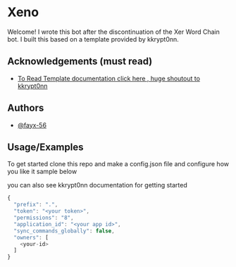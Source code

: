 
# Xeno 

Welcome! I wrote this bot after the discontinuation of the Xer Word Chain bot. I built this based on a template provided by kkrypt0nn.

## Acknowledgements (must read)

 - [To Read Template documentation click here , huge shoutout to kkrypt0nn](https://github.com/kkrypt0nn/Python-Discord-Bot-Template)


## Authors

- [@fayx-56](https://github.com/fayx-56)


## Usage/Examples

To get started clone this repo and make a config.json file and configure how you like it 
sample below 

you can also see kkrypt0nn documentation for getting started

```javascript
{
  "prefix": ".",
  "token": "<your token>",
  "permissions": "8",
  "application_id": "<your app id>",
  "sync_commands_globally": false,
  "owners": [
    <your-id>
  ]
}
```

